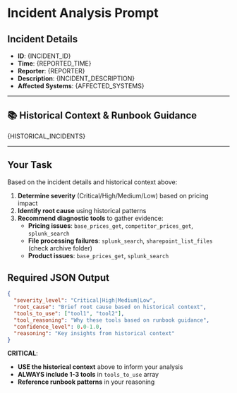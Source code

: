 # Incident Analysis Prompt

## Incident Details
- **ID**: {INCIDENT_ID}
- **Time**: {REPORTED_TIME}
- **Reporter**: {REPORTER}
- **Description**: {INCIDENT_DESCRIPTION}
- **Affected Systems**: {AFFECTED_SYSTEMS}

---

## 📚 Historical Context & Runbook Guidance

{HISTORICAL_INCIDENTS}

---

## Your Task

Based on the incident details and historical context above:

1. **Determine severity** (Critical/High/Medium/Low) based on pricing impact
2. **Identify root cause** using historical patterns
3. **Recommend diagnostic tools** to gather evidence:
   - **Pricing issues**: `base_prices_get`, `competitor_prices_get`, `splunk_search`
   - **File processing failures**: `splunk_search`, `sharepoint_list_files` (check archive folder)
   - **Product issues**: `base_prices_get`, `splunk_search`

## Required JSON Output

```json
{
  "severity_level": "Critical|High|Medium|Low",
  "root_cause": "Brief root cause based on historical context",
  "tools_to_use": ["tool1", "tool2"],
  "tool_reasoning": "Why these tools based on runbook guidance",
  "confidence_level": 0.0-1.0,
  "reasoning": "Key insights from historical context"
}
```

**CRITICAL**: 
- **USE the historical context** above to inform your analysis
- **ALWAYS include 1-3 tools** in `tools_to_use` array
- **Reference runbook patterns** in your reasoning
